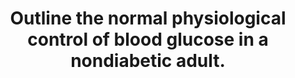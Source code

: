 ---
title: "Outline the normal physiological control of blood glucose in a nondiabetic adult."
entityType: SAQ
exam: PEX
college: ANZCA
year: 2018
sitting: B
question: 12
passRate: 40
EC_expectedDomains:
- "The basic requirement for an answer that scored well enough to gain an invitation to the vivas for this question required some detail on the mechanism of control of blood glucose levels via the interaction of insulin and glucagon."
- "Some depth of detail of these effects were expected in order to pass."
EC_extraCredit:
- "Those candidates who provided a more detailed view and included cortisol, the effect of the sympathetic nervous system and other scored better, as did those who included detail on basal rates of secretion and variations in the effective ratio of insulin and glucagon."
EC_errorsCommon:
- "No marks were awarded for discussing various pathologies and their effects on the control of blood glucose, as the question was specifically about control in the healthy patient."
---